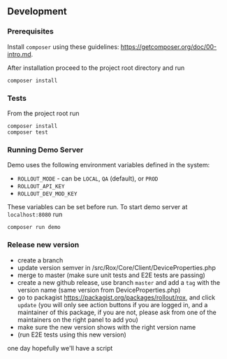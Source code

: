 ## Development

### Prerequisites

Install `composer` using these guidelines: https://getcomposer.org/doc/00-intro.md.

After installation proceed to the project root directory and run

```
composer install
```  

### Tests

From the project root run

```
composer install
composer test
```

### Running Demo Server

Demo uses the following environment variables defined in the system:

 - `ROLLOUT_MODE` - can be `LOCAL`, `QA` (default), or `PROD`
 - `ROLLOUT_API_KEY`
 - `ROLLOUT_DEV_MOD_KEY`
 
These variables can be set before run. To start demo server at `localhost:8080` run

```
composer run demo
```

### Release new version
- create a branch
- update version semver in /src/Rox/Core/Client/DeviceProperties.php
- merge to master (make sure unit tests and E2E tests are passing)
- create a new github release, use branch `master` and add a `tag` with the version name (same version from DeviceProperties.php)
- go to packagist https://packagist.org/packages/rollout/rox, and click `update` (you will only see action buttons if you are logged in, and a maintainer of this package, if you are not, please ask from one of the maintainers on the right panel to add you)
- make sure the new version shows with the right version name
- (run E2E tests using this new version)

one day hopefully we'll have a script
